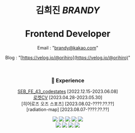 <div align="center">
  

  


  # 김희진 *BRANDY*
   # Frontend Developer
  Email : "brandy@kakao.com"

Blog : "[https://velog.io/@orihiro](https://velog.io/@orihiro)"



 <br>
 
### 💼 Experience
[SEB_FE_43_codestates](https://github.com/codestates-seb) [2022.12.15-2023.06.08]
<br>
[로켓CV](http://main-project-cv-deploy.s3-website.ap-northeast-2.amazonaws.com) [2023.04.28-2023.05.30]
<br>
[히어로즈 오즈 스포츠] [2023.08.02-????.??.??]
<br>
[radiation-map] [2023.08.07-????.??.??]

  <img src="https://img.shields.io/badge/JavaScript-F7DF1E?style=flat-square&logo=JavaScript&logoColor=white"/>
  <img src="https://img.shields.io/badge/TypeScript-3178C6?style=flat-square&logo=TypeScript&logoColor=white"/>
<img src="https://img.shields.io/badge/react-61DAFB?style=flat-square&logo=react&logoColor=white"/>
<img src="https://img.shields.io/badge/recoil-3578E5?style=flat-square&logo=recoil&logoColor=white"/>
<img src="https://img.shields.io/badge/next.js-000000?style=flat-square&logo=next.js&logoColor=white"/>
<br>
<img src="https://img.shields.io/badge/styled-components-DB7093?style=flat-square&logo=styled-components&logoColor=white"/>
<img src="https://img.shields.io/badge/Tailwind CSS-06B6D4?style=flat-square&logo=Tailwind CSS&logoColor=white"/>
<img src="https://img.shields.io/badge/MUI-007FFF?style=flat-square&logo=MUI&logoColor=white"/>
<img src="https://img.shields.io/badge/figma-F24E1E?style=flat-square&logo=figma&logoColor=white"/>
 
</div>
